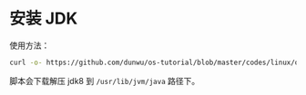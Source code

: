 # 安装 JDK

使用方法：

```sh
curl -o- https://github.com/dunwu/os-tutorial/blob/master/codes/linux/ops/service/jdk/install-jdk8.sh | bash
```
脚本会下载解压 jdk8 到 `/usr/lib/jvm/java` 路径下。

